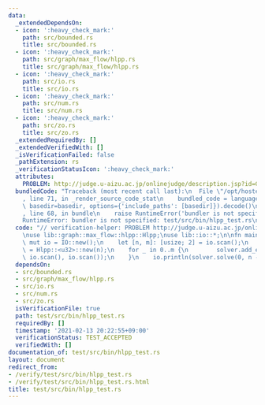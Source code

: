 ```yaml
---
data:
  _extendedDependsOn:
  - icon: ':heavy_check_mark:'
    path: src/bounded.rs
    title: src/bounded.rs
  - icon: ':heavy_check_mark:'
    path: src/graph/max_flow/hlpp.rs
    title: src/graph/max_flow/hlpp.rs
  - icon: ':heavy_check_mark:'
    path: src/io.rs
    title: src/io.rs
  - icon: ':heavy_check_mark:'
    path: src/num.rs
    title: src/num.rs
  - icon: ':heavy_check_mark:'
    path: src/zo.rs
    title: src/zo.rs
  _extendedRequiredBy: []
  _extendedVerifiedWith: []
  _isVerificationFailed: false
  _pathExtension: rs
  _verificationStatusIcon: ':heavy_check_mark:'
  attributes:
    PROBLEM: http://judge.u-aizu.ac.jp/onlinejudge/description.jsp?id=GRL_6_A
  bundledCode: "Traceback (most recent call last):\n  File \"/opt/hostedtoolcache/Python/3.9.1/x64/lib/python3.9/site-packages/onlinejudge_verify/documentation/build.py\"\
    , line 71, in _render_source_code_stat\n    bundled_code = language.bundle(stat.path,\
    \ basedir=basedir, options={'include_paths': [basedir]}).decode()\n  File \"/opt/hostedtoolcache/Python/3.9.1/x64/lib/python3.9/site-packages/onlinejudge_verify/languages/user_defined.py\"\
    , line 68, in bundle\n    raise RuntimeError('bundler is not specified: {}'.format(path.as_posix()))\n\
    RuntimeError: bundler is not specified: test/src/bin/hlpp_test.rs\n"
  code: "// verification-helper: PROBLEM http://judge.u-aizu.ac.jp/onlinejudge/description.jsp?id=GRL_6_A\n\
    \nuse lib::graph::max_flow::hlpp::Hlpp;\nuse lib::io::*;\n\nfn main() {\n    let\
    \ mut io = IO::new();\n    let [n, m]: [usize; 2] = io.scan();\n    let mut solver\
    \ = Hlpp::<u32>::new(n);\n    for _ in 0..m {\n        solver.add_edge(io.scan(),\
    \ io.scan(), io.scan());\n    }\n    io.println(solver.solve(0, n - 1));\n}\n"
  dependsOn:
  - src/bounded.rs
  - src/graph/max_flow/hlpp.rs
  - src/io.rs
  - src/num.rs
  - src/zo.rs
  isVerificationFile: true
  path: test/src/bin/hlpp_test.rs
  requiredBy: []
  timestamp: '2021-02-13 20:22:55+09:00'
  verificationStatus: TEST_ACCEPTED
  verifiedWith: []
documentation_of: test/src/bin/hlpp_test.rs
layout: document
redirect_from:
- /verify/test/src/bin/hlpp_test.rs
- /verify/test/src/bin/hlpp_test.rs.html
title: test/src/bin/hlpp_test.rs
---
```

